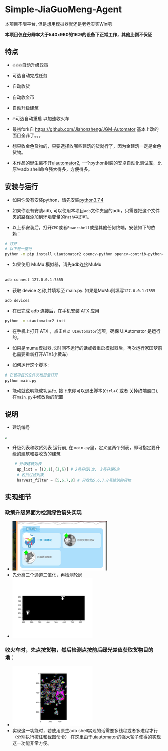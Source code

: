 # Simple-JiaGuoMeng-Agent
本项目不限平台, 但是想用模拟器就还是老老实实Win吧

**本项目仅在分辨率大于540x960的16:9的设备下正常工作，其他比例不保证**
## 特点
* 🔥🔥🔥自动升级政策
* 可选自动完成任务
* 自动收货
* 自动收金币
* 自动升级建筑
* 🔥可选自动重启 以加速收火车
* 最初fork自 https://github.com/Jiahonzheng/JGM-Automator 基本上改的面目全非了。。。

* 想只收金色货物的，只要选择收哪些建筑的货就行了，因为金建筑一定是金色货物。
* 本作品的诞生离不开[uiautomator2](https://github.com/openatx/uiautomator2), 一个python封装的安卓自动化测试库，比原生adb shell命令强大得多，方便得多。 
## 安装与运行


+ 如果你没有安装python，请先安装[python3.7.4](https://www.python.org/downloads/release/python-374/)

+ 如果你没有安装adb, 可以使用本项目`adb`文件夹里的adb，只需要把这个文件夹的路径添加到环境变量的`Path`中即可。

+ 以上都安装后，打开`CMD`或者`Powershell`或是其他任何终端，安装如下的依赖：
```bash
# 打开
# 以下是一整行
python -m pip install uiautomator2 opencv-python opencv-contrib-python==3.4.2.16 -i https://pypi.tuna.tsinghua.edu.cn/simple/
```
+ 如果使用 MuMu 模拟器，请先adb连接MuMu
```bash

adb connect 127.0.0.1:7555
```

+ 获取 device 名称,并填写至 main.py. 如果是MuMu则填写`127.0.0.1:7555`
```bash
adb devices
```

+ 在已完成 adb 连接后，在手机安装 ATX 应用
```bash
python -m uiautomator2 init
```

+ 在手机上打开 ATX ，点击`启动 UIAutomator`选项，确保 UIAutomator 是运行的。
+ 如果是mumu模拟器,长时间不运行的话或者重启模拟器后，再次运行家国梦前也需要重新打开ATX(小黄车)

+ 如何运行这个脚本:

``` bash
# 在该项目的文件夹根目录打开
python main.py
```
+ 能动就说明能成功运行, 接下来你可以退出脚本(`Ctrl`+`C` 或者 关掉终端窗口), 在`main.py`中修改你的配置


## 说明

+ 建筑编号

<img src="./assets/Screenshot.png" style="zoom:40%" />


+ 升级列表和收货列表
  运行前, 在 `main.py`里，定义这两个列表，即可指定要升级的建筑和要收货的建筑
  ```py
   # 升级建筑列表
    up_list = [(2,1),(3,5)] # 2号升级1次， 3号升级5次
    # 收货过滤列表
    harvest_filter = [5,6,7,8] # 只收取5,6,7,8号建筑的货物
  ```

## 实现细节

### 政策升级界面为检测绿色箭头实现
* <img src="./assets/Policies2.png" style="zoom:30%" />
* 先分离三个通道二值化，再检测轮廓
* <img src="./assets/ArrowFind.png" style="zoom:40%" />
### 收火车时，先点按货物，然后检测点按前后绿光差值获取货物目的地：
* <img src="./assets/Diff2.png" style="zoom:40%" />
* 实现这一功能时，若使用原生adb shell实现的话需要多线程或者多进程才行（分别执行按住和截图命令）
在这里由于uiautomator的强大轮子使得的实现这一功能非常方便。

